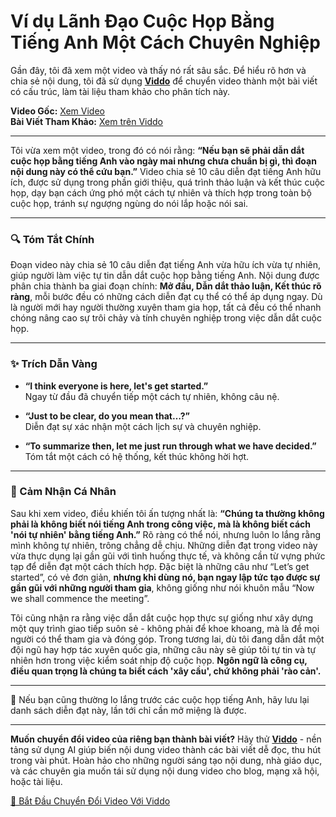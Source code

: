 # Ví dụ Lãnh Đạo Cuộc Họp Bằng Tiếng Anh Một Cách Chuyên Nghiệp

Gần đây, tôi đã xem một video và thấy nó rất sâu sắc. Để hiểu rõ hơn và chia sẻ nội dung, tôi đã sử dụng **[Viddo](https://viddo.pro/)** để chuyển video thành một bài viết có cấu trúc, làm tài liệu tham khảo cho phân tích này.

**Video Gốc:** [Xem Video](https://www.youtube.com/watch?v=5dQ27LY-bzo)  
**Bài Viết Tham Khảo:** [Xem trên Viddo](https://viddo.pro/zh/video-result/780b91df-91d0-4206-b189-cc3e284ce0b9)

---

Tôi vừa xem một video, trong đó có nói rằng: **“Nếu bạn sẽ phải dẫn dắt cuộc họp bằng tiếng Anh vào ngày mai nhưng chưa chuẩn bị gì, thì đoạn nội dung này có thể cứu bạn.”** Video chia sẻ 10 câu diễn đạt tiếng Anh hữu ích, được sử dụng trong phần giới thiệu, quá trình thảo luận và kết thúc cuộc họp, dạy bạn cách ứng phó một cách tự nhiên và thích hợp trong toàn bộ cuộc họp, tránh sự ngượng ngùng do nói lắp hoặc nói sai.

---

### **🔍 Tóm Tắt Chính**

Đoạn video này chia sẻ 10 câu diễn đạt tiếng Anh vừa hữu ích vừa tự nhiên, giúp người làm việc tự tin dẫn dắt cuộc họp bằng tiếng Anh. Nội dung được phân chia thành ba giai đoạn chính: **Mở đầu, Dẫn dắt thảo luận, Kết thúc rõ ràng**, mỗi bước đều có những cách diễn đạt cụ thể có thể áp dụng ngay. Dù là người mới hay người thường xuyên tham gia họp, tất cả đều có thể nhanh chóng nâng cao sự trôi chảy và tính chuyên nghiệp trong việc dẫn dắt cuộc họp.

---

### **✨ Trích Dẫn Vàng**

- **“I think everyone is here, let's get started.”**  
  Ngay từ đầu đã chuyển tiếp một cách tự nhiên, không câu nệ.

- **“Just to be clear, do you mean that…?”**  
  Diễn đạt sự xác nhận một cách lịch sự và chuyên nghiệp.

- **“To summarize then, let me just run through what we have decided.”**  
  Tóm tắt một cách có hệ thống, kết thúc không hời hợt.

---

### **🧠 Cảm Nhận Cá Nhân**

Sau khi xem video, điều khiến tôi ấn tượng nhất là: **“Chúng ta thường không phải là không biết nói tiếng Anh trong công việc, mà là không biết cách 'nói tự nhiên' bằng tiếng Anh.”** Rõ ràng có thể nói, nhưng luôn lo lắng rằng mình không tự nhiên, trông chẳng dễ chịu. Những diễn đạt trong video này vừa thực dụng lại gần gũi với tình huống thực tế, và không cần từ vựng phức tạp để diễn đạt một cách thích hợp. Đặc biệt là những câu như “Let’s get started”, có vẻ đơn giản, **nhưng khi dùng nó, bạn ngay lập tức tạo được sự gần gũi với những người tham gia**, không giống như nói khuôn mẫu “Now we shall commence the meeting”.

Tôi cũng nhận ra rằng việc dẫn dắt cuộc họp thực sự giống như xây dựng một quy trình giao tiếp suôn sẻ - không phải để khoe khoang, mà là để mọi người có thể tham gia và đóng góp. Trong tương lai, dù tôi đang dẫn dắt một đội ngũ hay hợp tác xuyên quốc gia, những câu này sẽ giúp tôi tự tin và tự nhiên hơn trong việc kiểm soát nhịp độ cuộc họp. **Ngôn ngữ là công cụ, điều quan trọng là chúng ta biết cách 'xây cầu', chứ không phải 'rào cản'.**

---

💬 Nếu bạn cũng thường lo lắng trước các cuộc họp tiếng Anh, hãy lưu lại danh sách diễn đạt này, lần tới chỉ cần mở miệng là được.

---

**Muốn chuyển đổi video của riêng bạn thành bài viết?** Hãy thử **[Viddo](https://viddo.pro/)** - nền tảng sử dụng AI giúp biến nội dung video thành các bài viết dễ đọc, thu hút trong vài phút. Hoàn hảo cho những người sáng tạo nội dung, nhà giáo dục, và các chuyên gia muốn tái sử dụng nội dung video cho blog, mạng xã hội, hoặc tài liệu.

[🚀 Bắt Đầu Chuyển Đổi Video Với Viddo](https://viddo.pro/)